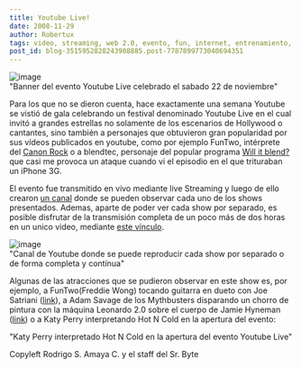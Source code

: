 ```yaml
---
title: Youtube Live!
date: 2008-11-29
author: Robertux
tags: video, streaming, web 2.0, evento, fun, internet, entrenamiento, interesante, live, youtube
post_id: blog-3515952828243908885.post-7787899773040694351
---
```


![image](https://2.bp.blogspot.com/_jH77WNrMVRA/STCY9hCB0OI/AAAAAAAAExY/dqRTcD-1kAY/s400/YouTube+-+Live%27s+Channel.png)    
"Banner del evento Youtube
Live celebrado el sabado 22 de noviembre"

Para los que no se dieron cuenta, hace exactamente una semana Youtube se vistió de gala celebrando un festival denominado Youtube Live en el cual invitó a grandes estrellas no solamente de los escenarios de Hollywood o cantantes, sino también a personajes que obtuvieron gran popularidad por sus vídeos publicados en youtube, como por ejemplo FunTwo, intérprete del [Canon Rock](https://www.youtube.com/watch?v=QjA5faZF1A8&feature=related) o a blendtec, personaje del popular programa [Will it blend?](https://www.willitblend.com/) que casi me provoca un ataque cuando vi el episodio en el que trituraban un iPhone 3G.

El evento fue transmitido en vivo mediante live Streaming y luego de ello crearon [un canal](https://www.youtube.com/user/Live) donde se pueden observar cada uno de los shows presentados. Ademas, aparte de poder ver cada show por separado, es posible disfrutar de la transmisión completa de un poco más de dos horas en un unico video, mediante [este vínculo](https://www.youtube.com/watch?v=wTnsBP9u-TQ).

![image](https://4.bp.blogspot.com/_jH77WNrMVRA/STCa_1cKmoI/AAAAAAAAExg/TW8OmoWUMEA/s400/YoutubeLive.png)    
"Canal de Youtube donde se
puede reproducir cada show por separado o de forma completa y contínua"

Algunas de las atracciones que se pudieron observar en este show es, por ejemplo, a FunTwo(Freddie Wong) tocando guitarra en dueto con Joe Satriani ([link](https://www.youtube.com/watch?v=OBHfb2sVWV4)), a Adam Savage de los Mythbusters disparando un chorro de pintura con la máquina Leonardo 2.0 sobre el cuerpo de Jamie Hyneman ([link](https://www.youtube.com/watch?v=7A0sjIh6_YQ)) o a Katy Perry interpretando Hot N Cold en la apertura del evento:

"Katy Perry interpretado Hot N Cold en
la apertura del evento Youtube Live"

Copyleft Rodrigo S. Amaya C. y el staff del Sr. Byte